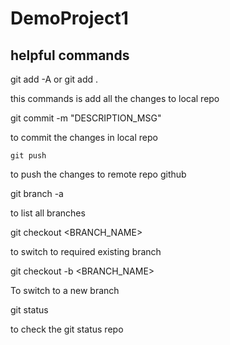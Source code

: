 # DemoProject1

## helpful commands

git add -A or git add .

this commands is add all the changes to local repo

git commit -m "DESCRIPTION_MSG"

to commit the changes in local repo

```git push```

to push the changes to remote repo github

git branch -a

to list all branches

git checkout <BRANCH_NAME>

to switch to required existing branch

git checkout -b <BRANCH_NAME>

To switch to a new branch

git status

to check the git status repo